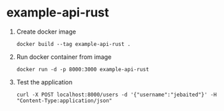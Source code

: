 # example-api-rust

1. Create docker image

    `docker build --tag example-api-rust .`

2. Run docker container from image

    `docker run -d -p 8000:3000 example-api-rust`

3. Test the application

    `curl -X POST localhost:8000/users -d '{"username":"jebaited"}' -H "Content-Type:application/json"`
